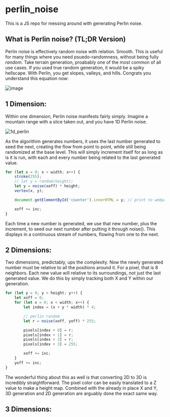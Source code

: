 # perlin_noise
This is a JS repo for messing around with generating Perlin noise.


## What is Perlin noise? (TL;DR Version)
Perlin noise is effectively random noise with relation. Smooth. This is useful for many things where you need psuedo-randomness, without being fully _random_. Take terrain generation, proabably one of the most common of all use cases. If you used true random generation, it would be a spiky hellscape. With Perlin, you get slopes, valleys, and hills. Congrats you understand this equation now:

![image](https://user-images.githubusercontent.com/70603965/135744940-5b7eef66-e70a-4d48-bb58-3eab7962760c.png)


## 1 Dimension:
Within one dimension, Perlin noise manifests fairly simply. Imagine a mountain range with a slice taken out, and you have 1D Perlin noise.

![1d_perlin](https://user-images.githubusercontent.com/70603965/135744706-b8dca4b3-6548-45e5-8f4e-754ec08fbd8e.gif)

As the algorithim generates numbers, it uses the last number generated to seed the next, creating the flow from point to point, while still being randomized at the base level. This will simply increment itself for as long as is it is run, with each and every number being related to the last generated value.

```javascript
for (let x = 0; x < width; x++) {
    stroke(255);
    // let y = random(height);
    let y = noise(xoff) * height;
    vertex(x, y);

    document.getElementById('counter').innerHTML = y; // print to webpage

    xoff += inc;
}
```

Each time a new number is generated, we use that new number, plus the increment, to seed our next number after putting it through noise(). This displays in a continuous stream of numbers, flowing from one to the next.


## 2 Dimensions:
Two dimensions, predictably, ups the complexity. Now the newly generated number must be relative to all the positions around it. For a pixel, that is 8 neighbors. Each new value will relative to its surroundings, not just the last generated value. We do this by simply tracking both X and Y within our generation.

```javascript
for (let y = 0; y < height; y++) {
    let xoff = 0;
    for (let x = 0; x < width; x++) {
        let index = (x + y * width) * 4;

        // perlin random
        let r = noise(xoff, yoff) * 255;

        pixels[index + 0] = r;
        pixels[index + 1] = r;
        pixels[index + 2] = r;
        pixels[index + 3] = 255;

        xoff += inc;
    }
    yoff += inc;
}
```

The wonderful thing about this as well is that converting 2D to 3D is incredibly straightforward. The pixel color can be easily translated to a Z value to make a height map. Combined with the already in place X and Y, 3D generation and 2D generation are arguably done the exact same way. 


## 3 Dimensions:

